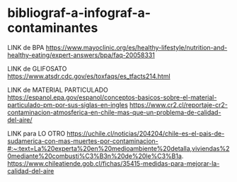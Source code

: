 # bibliograf-a-infograf-a-contaminantes
LINK de BPA
https://www.mayoclinic.org/es/healthy-lifestyle/nutrition-and-healthy-eating/expert-answers/bpa/faq-20058331

LINK de GLIFOSATO
https://www.atsdr.cdc.gov/es/toxfaqs/es_tfacts214.html

LINK de MATERIAL PARTICULADO
https://espanol.epa.gov/espanol/conceptos-basicos-sobre-el-material-particulado-pm-por-sus-siglas-en-ingles
https://www.cr2.cl/reportaje-cr2-contaminacion-atmosferica-en-chile-mas-que-un-problema-de-calidad-del-aire/

LINK para LO OTRO
https://uchile.cl/noticias/204204/chile-es-el-pais-de-sudamerica-con-mas-muertes-por-contaminacion-#:~:text=La%20experta%20en%20medioambiente%20detalla,viviendas%20mediante%20combusti%C3%B3n%20de%20le%C3%B1a.
https://www.chileatiende.gob.cl/fichas/35415-medidas-para-mejorar-la-calidad-del-aire
